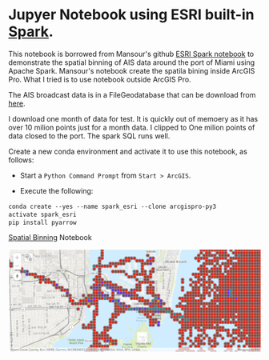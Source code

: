 # Jupyer Notebook using ESRI built-in [Spark](https://spark.apache.org/).

This notebook is borrowed from Mansour's github [ESRI Spark notebook](https://github.com/mraad/spark-esri)  to demonstrate the spatial binning of AIS data around the port of Miami using Apache Spark. Mansour's notebook create the spatila bining inside ArcGIS Pro. What I tried is to use notebook outside ArcGIS Pro.  

The AIS broadcast data is in a FileGeodatabase that can be download from [here](https://marinecadastre.gov/ais). 

I download one month of data for test. It is quickly out of memoery as it has over 10 milion points just for a month data. I clipped to One milion points of data closed to the port. The spark SQL runs well.

Create a new conda environment and activate it to use this notebook, as follows:

- Start a `Python Command Prompt` from `Start > ArcGIS`.

- Execute the following:

```
conda create --yes --name spark_esri --clone arcgispro-py3
activate spark_esri
pip install pyarrow
```
[Spatial Binning](spark_esri.ipynb) Notebook

![](media/Pro1.png)
